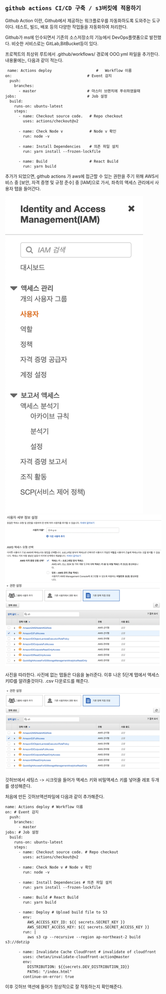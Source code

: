 ## `github actions CI/CD 구축 / s3버킷에 적용하기`

Github Action 이란, Github에서 제공하는 워크플로우를 자동화하도록 도와주는 도구이다. 테스트, 빌드, 배포 등의 다양한 작업들을 자동화하여 처리한다.

Github가 ms에 인수되면서 기존의 소스저장소의 기능에서 DevOps플랫폼으로 발전했다. 비슷한 서비스로는 GitLab,BitBucket등이 있다.

프로젝트의 최상위 루트에서 .github/workflows/ 경로에 OOO.yml 파일을 추가한다.
내용물에는, 다음과 같이 적는다.

```
 name: Actions deploy                    #   Workflow 이름
on:                                  # Event 감지
  push:
    branches:
      - master                       # 마스터 브랜치에 푸쉬하였을때
jobs:                                # Job 설정
  build:
    runs-on: ubuntu-latest
    steps:
      - name: Checkout source code.   # Repo checkout
        uses: actions/checkout@v2

      - name: Check Node v            # Node v 확인
        run: node -v

      - name: Install Dependencies    # 의존 파일 설치
        run: yarn install --frozen-lockfile

      - name: Build                   # React Build
        run: yarn build
```

추가가 되었으면, github actions 가 aws에 접근할 수 있는 권한을 주기 위해
AWS서비스 중 [보안, 자격 증명 및 규정 준수] 중 [IAM]으로 가서, 좌측의 액세스 관리에서 사용자 탭을 들어간다.

![사용자 안내](images/githubAction1.png)
![사용자 안내](images/githubAction2.png)
![사용자 안내](images/githubAction3.png)

사진을 따라한다.
사진에 없는 탭들은 다음을 눌러준다.
이후 나온 5단계 탭에서 액세스 키ID를 알려줄것이다.
.csv 다운로드를 해준다.

![깃허브액션시크릿](images/githubAction4.png)

깃허브에서 세팅스 -> 시크릿을 들어가 액세스 키와 비밀액세스 키를 넣어줄 레포 두개를 생성해준다.

처음에 만든 깃허브액션파일에 다음과 같이 추가해준다.

```
name: Actions deploy # Workflow 이름
on: # Event 감지
  push:
    branches:
      - master
jobs: # Job 설정
  build:
    runs-on: ubuntu-latest
    steps:
      - name: Checkout source code. # Repo checkout
        uses: actions/checkout@v2

      - name: Check Node v # Node v 확인
        run: node -v

      - name: Install Dependencies # 의존 파일 설치
        run: yarn install --frozen-lockfile

      - name: Build # React Build
        run: yarn build

      - name: Deploy # Upload build file to S3
        env:
          AWS_ACCESS_KEY_ID: ${{ secrets.SECRET_KEY }}
          AWS_SECRET_ACCESS_KEY: ${{ secrets.SECRET_ACCESS_KEY }}
        run: |
          aws s3 cp --recursive --region ap-northeast-2 build s3://dotzip

      - name: Invalidate Cache CloudFront # invalidate of cloudfront
        uses: chetan/invalidate-cloudfront-action@master
        env:
          DISTRIBUTION: ${{secrets.DEV_DISTRIBUTION_ID}}
          PATHS: "/index.html"
        continue-on-error: true
```

이후 깃허브 액션에 들어가 정상적으로 잘 작동하는지 확인해준다.
